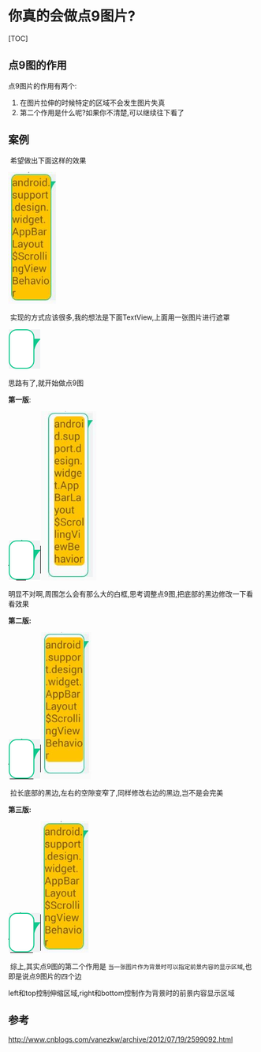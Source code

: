 # 你真的会做点9图片?



[TOC]



## 点9图的作用

点9图片的作用有两个:

1. 在图片拉伸的时候特定的区域不会发生图片失真
2. 第二个作用是什么呢?如果你不清楚,可以继续往下看了

## 案例

​	希望做出下面这样的效果

![](img/2016年8月9日_5.jpg)

​	实现的方式应该很多,我的想法是下面TextView,上面用一张图片进行遮罩

![](img/2016年8月9日_7.png)

思路有了,就开始做点9图

**第一版**:

![](img/2016年8月9日_0.png)![](img/2016年8月9日_1.jpg)

​	明显不对啊,周围怎么会有那么大的白框,思考调整点9图,把底部的黑边修改一下看看效果

**第二版:**

![](img/2016年8月9日_2.png)![](img/2016年8月9日_3.jpg)

​	拉长底部的黑边,左右的空隙变窄了,同样修改右边的黑边,岂不是会完美

**第三版:**

![](img/2016年8月9日_6.png)![](img/2016年8月9日_5.jpg)

​	综上,其实点9图的第二个作用是 `当一张图片作为背景时可以指定前景内容的显示区域`,也即是说点9图片的四个边

left和top控制伸缩区域,right和bottom控制作为背景时的前景内容显示区域

## 参考

http://www.cnblogs.com/vanezkw/archive/2012/07/19/2599092.html



